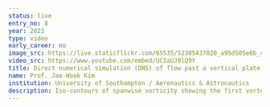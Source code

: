 ```yaml
---
status: live
entry_no: 8
year: 2022
type: video 
early_career: no 
image_src: https://live.staticflickr.com/65535/52385437020_a95d505e6b_c_d.jpg
video_src: https://www.youtube.com/embed/UCIaUJ9lQ9Y  
title: Direct numerical simulation (DNS) of flow past a vertical plate in a transitional phase
name: Prof. Jae-Wook Kim
institution: University of Southampton / Aeronautics & Astronautics
description: Iso-contours of spanwise vorticity showing the first vortex shedding (due to the instability of a recirculation bubble) and the development of the periodic shedding modes in the initial stage of flow past a vertical plate. Direct numerical simulation (DNS) using Compressible Aerodynamics & Aeroacoustics Research coDe (CANARD) at Re=2,000 and M=0.25.
---
```

